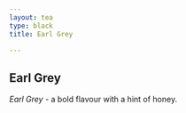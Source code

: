 ```yaml
---
layout: tea
type: black
title: Earl Grey

---
```


## Earl Grey

*Earl Grey* - a bold flavour with a hint of honey.